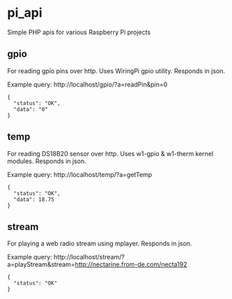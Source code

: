 # pi_api
Simple PHP apis for various Raspberry Pi projects

## gpio
For reading gpio pins over http. Uses WiringPi gpio utility. Responds in json.

Example query: http://localhost/gpio/?a=readPin&pin=0
```
{
  "status": "OK",
  "data": "0"
}
```

## temp
For reading DS18B20 sensor over http. Uses w1-gpio & w1-therm kernel modules. Responds in json.

Example query: http://localhost/temp/?a=getTemp
```
{
  "status": "OK",
  "data": 18.75
}
```

## stream
For playing a web radio stream using mplayer. Responds in json.

Example query: http://localhost/stream/?a=playStream&stream=http://nectarine.from-de.com/necta192
```
{
  "status": "OK"
}
```


